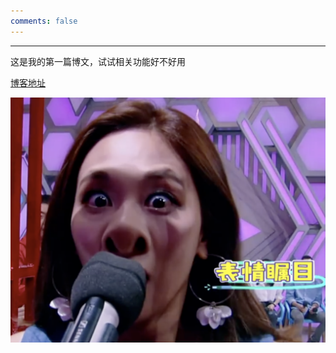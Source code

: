 ```yaml
---
comments: false
---
```

***
这是我的第一篇博文，试试相关功能好不好用

[博客地址](https://zhangfeng-fitz.github.io)

![第一张图片](/img/20201224/only_for_test.png)